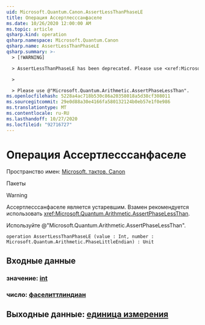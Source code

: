 ```yaml
---
uid: Microsoft.Quantum.Canon.AssertLessThanPhaseLE
title: Операция Ассертлесссанфаселе
ms.date: 10/26/2020 12:00:00 AM
ms.topic: article
qsharp.kind: operation
qsharp.namespace: Microsoft.Quantum.Canon
qsharp.name: AssertLessThanPhaseLE
qsharp.summary: >-
  > [!WARNING]

  > AssertLessThanPhaseLE has been deprecated. Please use <xref:Microsoft.Quantum.Arithmetic.AssertPhaseLessThan> instead.

  >

  > Please use @"Microsoft.Quantum.Arithmetic.AssertPhaseLessThan".
ms.openlocfilehash: 5228a4ac718b530c86a20358018a5d38cf308011
ms.sourcegitcommit: 29e0d88a30e4166fa580132124b0eb57e1f0e986
ms.translationtype: MT
ms.contentlocale: ru-RU
ms.lasthandoff: 10/27/2020
ms.locfileid: "92716727"
---
```

# <a name="assertlessthanphasele-operation"></a>Операция Ассертлесссанфаселе

Пространство имен: [Microsoft. тактов. Canon](xref:Microsoft.Quantum.Canon)

Пакеты [](https://nuget.org/packages/)


> [!WARNING]
> Ассертлесссанфаселе является устаревшим. Взамен рекомендуется использовать <xref:Microsoft.Quantum.Arithmetic.AssertPhaseLessThan>.
>
> Используйте @"Microsoft.Quantum.Arithmetic.AssertPhaseLessThan".



```qsharp
operation AssertLessThanPhaseLE (value : Int, number : Microsoft.Quantum.Arithmetic.PhaseLittleEndian) : Unit
```


## <a name="input"></a>Входные данные

### <a name="value--int"></a>значение: [int](xref:microsoft.quantum.lang-ref.int)




### <a name="number--phaselittleendian"></a>число: [фаселиттлиндиан](xref:Microsoft.Quantum.Arithmetic.PhaseLittleEndian)





## <a name="output--unit"></a>Выходные данные: [единица измерения](xref:microsoft.quantum.lang-ref.unit)

